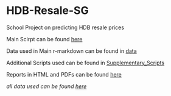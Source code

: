# HDB-Resale-SG
School Project on predicting HDB resale prices

Main Scirpt can be found [here](https://github.com/p-zhuo-wei/HDB-Resale-SG/tree/main/src)

Data used in Main r-markdown can be found in [data](https://github.com/p-zhuo-wei/HDB-Resale-SG/tree/main/data)

Additional Scripts used can be found in [Supplementary_Scripts](https://github.com/p-zhuo-wei/HDB-Resale-SG/tree/main/src/Supplementary%20Scripts)


Reports in HTML and PDFs can be found [here](https://github.com/p-zhuo-wei/HDB-Resale-SG/tree/main/report)


_all data used can be found [here](https://data.gov.sg/)_



